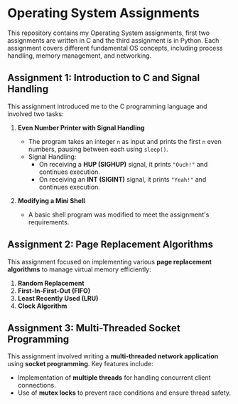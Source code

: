 # Operating System Assignments  

This repository contains my Operating System assignments, first two assignments are written in C and the third assignment is in Python. Each assignment covers different fundamental OS concepts, including process handling, memory management, and networking.  

## Assignment 1: Introduction to C and Signal Handling  
This assignment introduced me to the C programming language and involved two tasks:  

1. **Even Number Printer with Signal Handling**  
   - The program takes an integer `n` as input and prints the first `n` even numbers, pausing between each using `sleep()`.  
   - Signal Handling:  
     - On receiving a **HUP (SIGHUP)** signal, it prints `"Ouch!"` and continues execution.  
     - On receiving an **INT (SIGINT)** signal, it prints `"Yeah!"` and continues execution.  

2. **Modifying a Mini Shell**  
   - A basic shell program was modified to meet the assignment's requirements.  

## Assignment 2: Page Replacement Algorithms  
This assignment focused on implementing various **page replacement algorithms** to manage virtual memory efficiently:  

1. **Random Replacement**  
2. **First-In-First-Out (FIFO)**  
3. **Least Recently Used (LRU)**  
4. **Clock Algorithm**  

## Assignment 3: Multi-Threaded Socket Programming  
This assignment involved writing a **multi-threaded network application** using **socket programming**. Key features include:  

- Implementation of **multiple threads** for handling concurrent client connections.  
- Use of **mutex locks** to prevent race conditions and ensure thread safety.  

